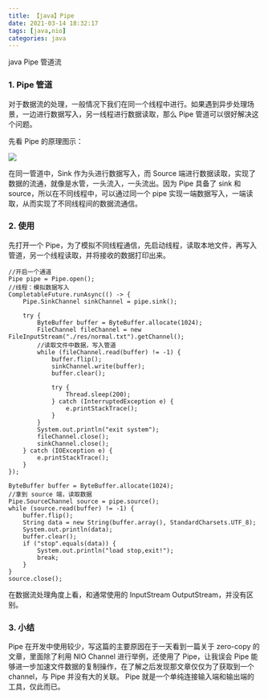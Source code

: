 ```yaml
---
title: 【java】Pipe
date: 2021-03-14 18:32:17
tags: [java,nio]
categories: java
---
```

java Pipe 管道流

### 1. Pipe 管道

对于数据流的处理，一般情况下我们在同一个线程中进行。如果遇到异步处理场景，一边进行数据写入，另一线程进行数据读取，那么 Pipe 管道可以很好解决这个问题。

先看 Pipe 的原理图示：

![](http://ifeve.com/wp-content/uploads/2013/06/pipe.bmp)

在同一管道中，Sink 作为头进行数据写入，而 Source 端进行数据读取，实现了数据的流通，就像是水管，一头流入，一头流出。因为 Pipe 具备了 sink 和 source，所以在不同线程中，可以通过同一个 pipe 实现一端数据写入，一端读取，从而实现了不同线程间的数据流通信。

### 2. 使用

先打开一个 Pipe，为了模拟不同线程通信，先启动线程，读取本地文件，再写入管道，另一个线程读取，并将接收的数据打印出来。

```
//开启一个通道
Pipe pipe = Pipe.open();
//线程：模拟数据写入
CompletableFuture.runAsync(() -> {
    Pipe.SinkChannel sinkChannel = pipe.sink();

    try {
        ByteBuffer buffer = ByteBuffer.allocate(1024);
        FileChannel fileChannel = new FileInputStream("./res/normal.txt").getChannel();
        //读取文件中数据，写入管道
        while (fileChannel.read(buffer) != -1) {
            buffer.flip();
            sinkChannel.write(buffer);
            buffer.clear();

            try {
                Thread.sleep(200);
            } catch (InterruptedException e) {
                e.printStackTrace();
            }
        }
        System.out.println("exit system");
        fileChannel.close();
        sinkChannel.close();
    } catch (IOException e) {
        e.printStackTrace();
    }
});

ByteBuffer buffer = ByteBuffer.allocate(1024);
//拿到 source 端，读取数据
Pipe.SourceChannel source = pipe.source();
while (source.read(buffer) != -1) {
    buffer.flip();
    String data = new String(buffer.array(), StandardCharsets.UTF_8);
    System.out.println(data);
    buffer.clear();
    if ("stop".equals(data)) {
        System.out.println("load stop,exit!");
        break;
    }
}
source.close();
```

在数据流处理角度上看，和通常使用的 InputStream OutputStream，并没有区别。

### 3. 小结

Pipe 在开发中使用较少，写这篇的主要原因在于一天看到一篇关于 zero-copy 的文章，里面除了利用 NIO Channel 进行举例，还使用了 Pipe，让我误会 Pipe 能够进一步加速文件数据的复制操作，在了解之后发现那文章仅仅为了获取到一个 channel，与 Pipe 并没有大的关联。
Pipe 就是一个单纯连接输入端和输出端的工具，仅此而已。

